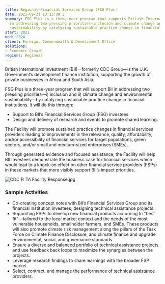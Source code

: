 ```yaml
---
title: Regional—Financial Services Group (FSG Plus)
date: 2021-09-21 13:13:00 Z
summary: FSG Plus is a three-year program that supports British International Investment
  in addressing two pressing priorities—inclusion and climate change and environmental
  sustainability—by catalyzing sustainable practice change in financial institutions.
start: 2021
end: 2024
client: Foreign, Commonwealth & Development Office
solutions:
- Economic Growth
regions: Regional
---
```


British International Investment (BII)—formerly CDC Group—is the U.K. Government’s development finance institution, supporting the growth of private businesses in Africa and South Asia. 

FSG Plus is a three-year program that will support BII in addressing two pressing priorities—i) inclusion and ii) climate change and environmental sustainability—by catalyzing sustainable practice change in financial institutions. It will do this through:

* Support to BII’s Financial Services Group (FSG) investees.
* Design and delivery of research and events to promote shared learning.

The Facility will promote sustained practice changes in financial services providers leading to improvements in the relevance, quality, affordability, and/or accessibility of financial services for target populations, green sectors, and/or small and medium-sized enterprises (SMEs).

Through generated evidence and focused assistance, the Facility will help BII investees demonstrate the business case for financial services which would lead to a knock-on effect on other financial service providers (FSPs) in these markets that more visibly support BII’s impact priorities.

![CDC FI TA Facility Response.jpg](/uploads/CDC%20FI%20TA%20Facility%20Response.jpg)

### Sample Activities

* Co-creating concept notes with BII’s Financial Services Group and its financial institution investees, designing technical assistance projects.
* Supporting FSPs to develop new financial products according to "best fit"—tailored to the local market context and the needs of the most vulnerable households, smallholder farmers, and SMEs. These products will also promote climate risk management along the pillars of the Task Force on Climate Finance Disclosure, and climate finance and upgrade environmental, social, and governance standards.
* Ensure a diverse and balanced portfolio of technical assistance projects, and use feedback back loops to maximize the synergies between the projects. 
* Leverage research findings to share learnings with the broader FSP market.
* Select, contract, and manage the performance of technical assistance providers.

